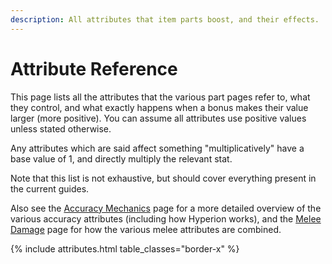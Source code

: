 ```yaml
---
description: All attributes that item parts boost, and their effects.
---
```


# Attribute Reference
This page lists all the attributes that the various part pages refer to, what they control, and what
exactly happens when a bonus makes their value larger (more positive). You can assume all attributes
use positive values unless stated otherwise.

Any attributes which are said affect something "multiplicatively" have a base value of 1, and
directly multiply the relevant stat.

Note that this list is not exhaustive, but should cover everything present in the current guides.

Also see the [Accuracy Mechanics](/accuracy/) page for a more detailed overview of the various
accuracy attributes (including how Hyperion works), and the [Melee Damage](/melee/) page for how the
various melee attributes are combined.

{% include attributes.html table_classes="border-x" %}

